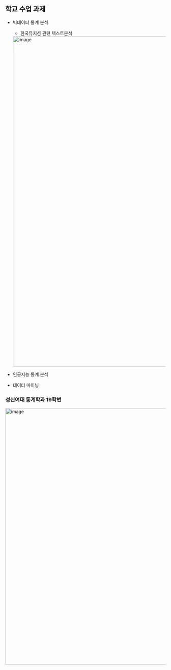 ## 학교 수업 과제 
- 빅데이터 통계 분석 
  * 한국뮤지션 관련 텍스트분석
  <img width="1039" alt="image" src="https://user-images.githubusercontent.com/91936267/226153710-1ab3dd3a-fc05-4b7c-ac63-2e994dae7cd8.png">

- 인공지능 통계 분석 
- 데이터 마이닝

### 성신여대 통계학과 19학번
<img width="807" alt="image" src="https://user-images.githubusercontent.com/91936267/226153660-5dab1139-7ad7-4dd2-bd55-71d3ca0cb2d5.png">
